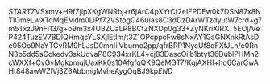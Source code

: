 $START$ZVSxmy+H9fZjlpXKgWNRbj+r6jArC4pXYtCt2eIFPDEw0k7DSN87x8NTlOmeLwXTqMqEMdm0LiPf72VStogC46uIas8C3dDzDArWTzdyutW7crd+g7m5TxzJ9nFl13/g+b9m3x4UBZUaLP8BCtZNXDp0g33+ZyNKriXlRXT5EOj/VeP424TuzEV7BDlQHmqcYLSXjlEtIm/t3Z1OPcppcFw8sNxAY1GaGNXnkRtAsDe05Oo9NaYTGvRM9hLJsD0mnIiiVburno2pp/qfrBRP1NycUf8qFXfJLh/e0RnN3b5dd5sCckedv3skUdvaP8C934xrKL4+cj83DascOijb1btyt36DublPHMn2cWXXf+CvGvMgkpmqjUaxKk0s10AfgfqQK9QeMGT7/KgjAXHI+ho6CarCwAHt848awWZIVj3Z6AbbmgMvheAygOqBJ9kp$END$